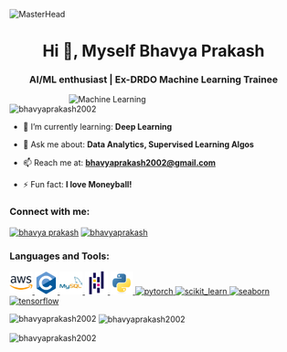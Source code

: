 ![MasterHead](https://nielseniq.com/wp-content/uploads/sites/4/2021/02/data-science-icon-animation-banner-clockwise-4.gif)
<h1 align="center">Hi 👋, Myself Bhavya Prakash</h1>
<h3 align="center">AI/ML enthusiast | Ex-DRDO Machine Learning Trainee</h3>
<img align="right" alt="Machine Learning" width="400" src="https://cdn.dribbble.com/users/101577/screenshots/4871767/hello-3-3.gif">

<p align="left"> <img src="https://komarev.com/ghpvc/?username=bhavyaprakash2002&label=Profile%20views&color=0e75b6&style=flat" alt="bhavyaprakash2002" /> </p>



- 🌱 I’m currently learning: **Deep Learning**

- 💬 Ask me about: **Data Analytics, Supervised Learning Algos**

- 📫 Reach me at: **bhavyaprakash2002@gmail.com**

- ⚡ Fun fact: **I love Moneyball!**

<h3 align="left">Connect with me:</h3>
<p align="left">
<a href="https://linkedin.com/in/bhavya prakash" target="blank"><img align="center" src="https://raw.githubusercontent.com/rahuldkjain/github-profile-readme-generator/master/src/images/icons/Social/linked-in-alt.svg" alt="bhavya prakash" height="30" width="40" /></a>
<a href="https://kaggle.com/bhavyaprakash" target="blank"><img align="center" src="https://raw.githubusercontent.com/rahuldkjain/github-profile-readme-generator/master/src/images/icons/Social/kaggle.svg" alt="bhavyaprakash" height="30" width="40" /></a>
</p>

<h3 align="left">Languages and Tools:</h3>
<p align="left"> <a href="https://aws.amazon.com" target="_blank" rel="noreferrer"> <img src="https://raw.githubusercontent.com/devicons/devicon/master/icons/amazonwebservices/amazonwebservices-original-wordmark.svg" alt="aws" width="40" height="40"/> </a> <a href="https://www.cprogramming.com/" target="_blank" rel="noreferrer"> <img src="https://raw.githubusercontent.com/devicons/devicon/master/icons/c/c-original.svg" alt="c" width="40" height="40"/> </a> <a href="https://www.mysql.com/" target="_blank" rel="noreferrer"> <img src="https://raw.githubusercontent.com/devicons/devicon/master/icons/mysql/mysql-original-wordmark.svg" alt="mysql" width="40" height="40"/> </a> <a href="https://pandas.pydata.org/" target="_blank" rel="noreferrer"> <img src="https://raw.githubusercontent.com/devicons/devicon/2ae2a900d2f041da66e950e4d48052658d850630/icons/pandas/pandas-original.svg" alt="pandas" width="40" height="40"/> </a> <a href="https://www.python.org" target="_blank" rel="noreferrer"> <img src="https://raw.githubusercontent.com/devicons/devicon/master/icons/python/python-original.svg" alt="python" width="40" height="40"/> </a> <a href="https://pytorch.org/" target="_blank" rel="noreferrer"> <img src="https://www.vectorlogo.zone/logos/pytorch/pytorch-icon.svg" alt="pytorch" width="40" height="40"/> </a> <a href="https://scikit-learn.org/" target="_blank" rel="noreferrer"> <img src="https://upload.wikimedia.org/wikipedia/commons/0/05/Scikit_learn_logo_small.svg" alt="scikit_learn" width="40" height="40"/> </a> <a href="https://seaborn.pydata.org/" target="_blank" rel="noreferrer"> <img src="https://seaborn.pydata.org/_images/logo-mark-lightbg.svg" alt="seaborn" width="40" height="40"/> </a> <a href="https://www.tensorflow.org" target="_blank" rel="noreferrer"> <img src="https://www.vectorlogo.zone/logos/tensorflow/tensorflow-icon.svg" alt="tensorflow" width="40" height="40"/> </a> </p>

<p><img align="left" src="https://github-readme-stats.vercel.app/api/top-langs?username=bhavyaprakash2002&show_icons=true&locale=en&layout=compact" alt="bhavyaprakash2002" /></p>

<p>&nbsp;<img align="center" src="https://github-readme-stats.vercel.app/api?username=bhavyaprakash2002&show_icons=true&locale=en" alt="bhavyaprakash2002" /></p>

<p><img align="center" src="https://github-readme-streak-stats.herokuapp.com/?user=bhavyaprakash2002&" alt="bhavyaprakash2002" /></p>
